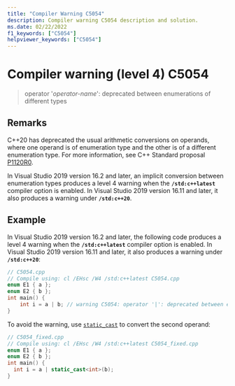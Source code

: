 ```yaml
---
title: "Compiler Warning C5054"
description: Compiler warning C5054 description and solution.
ms.date: 02/22/2022
f1_keywords: ["C5054"]
helpviewer_keywords: ["C5054"]
---
```

# Compiler warning (level 4) C5054

> operator '*operator-name*': deprecated between enumerations of different types

## Remarks

C++20 has deprecated the usual arithmetic conversions on operands, where one operand is of enumeration type and the other is of a different enumeration type. For more information, see C++ Standard proposal [P1120R0](https://wg21.link/p1120r0).

In Visual Studio 2019 version 16.2 and later, an implicit conversion between enumeration types produces a level 4 warning when the **`/std:c++latest`** compiler option is enabled. In Visual Studio 2019 version 16.11 and later, it also produces a warning under **`/std:c++20`**.

## Example

In Visual Studio 2019 version 16.2 and later, the following code produces a level 4 warning when the **`/std:c++latest`** compiler option is enabled.  In Visual Studio 2019 version 16.11 and later, it also produces a warning under **`/std:c++20`**:

```cpp
// C5054.cpp
// Compile using: cl /EHsc /W4 /std:c++latest C5054.cpp
enum E1 { a };
enum E2 { b };
int main() {
    int i = a | b; // warning C5054: operator '|': deprecated between enumerations of different types
}
```

To avoid the warning, use [`static_cast`](../../cpp/static-cast-operator.md) to convert the second operand:

```cpp
// C5054_fixed.cpp
// Compile using: cl /EHsc /W4 /std:c++latest C5054_fixed.cpp
enum E1 { a };
enum E2 { b };
int main() {
  int i = a | static_cast<int>(b);
}
```
